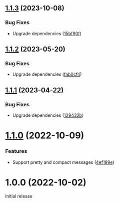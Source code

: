 ## [1.1.3](https://github.com/prantlf/esbuild-plugin-denolint/compare/v1.1.2...v1.1.3) (2023-10-08)


### Bug Fixes

* Upgrade dependencies ([15bf90f](https://github.com/prantlf/esbuild-plugin-denolint/commit/15bf90f09f72c81df693472a5f12dad9e405e5f5))

## [1.1.2](https://github.com/prantlf/esbuild-plugin-denolint/compare/v1.1.1...v1.1.2) (2023-05-20)


### Bug Fixes

* Upgrade dependencies ([fab0cf4](https://github.com/prantlf/esbuild-plugin-denolint/commit/fab0cf400abae793e29427009a828216caad7544))

## [1.1.1](https://github.com/prantlf/esbuild-plugin-denolint/compare/v1.1.0...v1.1.1) (2023-04-22)


### Bug Fixes

* Upgrade dependencies ([129432b](https://github.com/prantlf/esbuild-plugin-denolint/commit/129432bd5af87b90766e432fc76b46a1b31716da))

# [1.1.0](https://github.com/prantlf/esbuild-plugin-denolint/compare/v1.0.0...v1.1.0) (2022-10-09)


### Features

* Support pretty and compact messages ([4ef199e](https://github.com/prantlf/esbuild-plugin-denolint/commit/4ef199ed3fcb09eaec5659292e177a9001cba0b4))

# 1.0.0 (2022-10-02)

Initial release

